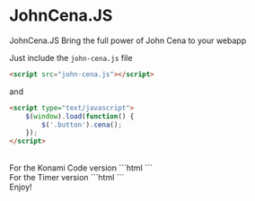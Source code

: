 # JohnCena.JS
JohnCena.JS Bring the full power of John Cena to your webapp

Just include the <code>john-cena.js</code> file
<br>

```html
<script src="john-cena.js"></script>
```

and <br>
```html
<script type="text/javascript">
	$(window).load(function() {
		$('.button').cena();
	});
</script>
```

<br>
For the Konami Code version
```html
<script type="text/javascript">
	$(window).load(function() {
		$('.button').cena({
			'enterOn': 'konami-code'
		});
	});
</script>
```

<br> 
For the Timer version
```html
<script type="text/javascript">
	$(window).load(function() {
		$('.button').cena({
			'enterOn': 'timer',
			'delayTime': 2000
		});
	});
</script>
```

<br>
Enjoy!



